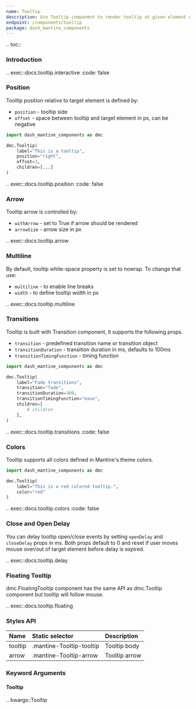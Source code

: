 ```yaml
---
name: Tooltip
description: Use Tooltip component to render tooltip at given element on mouse over or any other event
endpoint: /components/tooltip
package: dash_mantine_components
---
```


.. toc::

### Introduction

.. exec::docs.tooltip.interactive
    :code: false

### Position

Tooltip position relative to target element is defined by:

* `position` - tooltip side
* `offset` - space between tooltip and target element in px, can be negative

```python
import dash_mantine_components as dmc

dmc.Tooltip(
    label="This is a tooltip",
    position="right",
    offset=3,
    children=[...]
)
```

.. exec::docs.tooltip.position
    :code: false

### Arrow

Tooltip arrow is controlled by:

* `withArrow` - set to True if arrow should be rendered
* `arrowSize` - arrow size in px

.. exec::docs.tooltip.arrow

### Multiline

By default, tooltip white-space property is set to nowrap. To change that use:

* `multiline` - to enable line breaks
* `width` - to define tooltip width in px

.. exec::docs.tooltip.multiline

### Transitions

Tooltip is built with Transition component, it supports the following props.

* `transition` - predefined transition name or transition object
* `transitionDuration` - transition duration in ms, defaults to 100ms
* `transitionTimingFunction` - timing function

```python
import dash_mantine_components as dmc

dmc.Tooltip(
    label="Fade transitions",
    transition="fade",
    transitionDuration=300,
    transitionTimingFunction="ease",
    children=[
        # children
    ],
)
```

.. exec::docs.tooltip.transitions
    :code: false

### Colors

Tooltip supports all colors defined in Mantine's theme colors.

```python
import dash_mantine_components as dmc

dmc.Tooltip(
    label="This is a red colored tooltip.",
    color="red"
)
```

.. exec::docs.tooltip.colors
    :code: false

### Close and Open Delay

You can delay tooltip open/close events by setting `openDelay` and `closeDelay` props in ms. Both props default to 0 
and reset if user moves mouse over/out of target element before delay is expired.

.. exec::docs.tooltip.delay

### Floating Tooltip

dmc.FloatingTooltip component has the same API as dmc.Tooltip component but tooltip will follow mouse.

.. exec::docs.tooltip.floating

### Styles API

| Name    | Static selector          | Description   |
|:--------|:-------------------------|:--------------|
| tooltip | .mantine-Tooltip-tooltip | Tooltip body  |
| arrow   | .mantine-Tooltip-arrow   | Tooltip arrow |

### Keyword Arguments

#### Tooltip

.. kwargs::Tooltip
